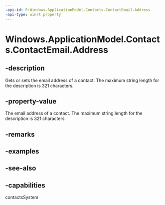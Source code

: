 ```yaml
---
-api-id: P:Windows.ApplicationModel.Contacts.ContactEmail.Address
-api-type: winrt property
---
```


<!-- Property syntax
public string Address { get;  set; }
-->

# Windows.ApplicationModel.Contacts.ContactEmail.Address

## -description
Gets or sets the email address of a contact. The maximum string length for the description is 321 characters.

## -property-value
The email address of a contact. The maximum string length for the description is 321 characters.

## -remarks

## -examples

## -see-also

## -capabilities
contactsSystem
